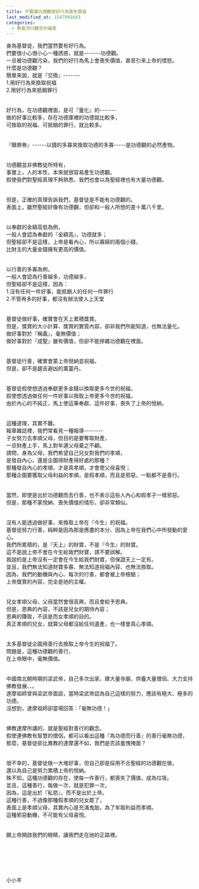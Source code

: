 ```yaml
---
title: 不要讓功德觀使好行為喪失價值
last_modified_at: 1547991683
categories:
  - 教會流行觀念的偏差
---
```


身為基督徒，我們當然要有好行為。<br>們要很小心很小心一種誘惑，就是-------功德觀。<br>一旦被功德觀污染，我們的好行為馬上會喪失價值，甚至引來上帝的憤怒。<br><!--more-->什麼是功德觀？<br>簡單來說，就是『交換』-------<br>1.用好行為來換取祝福<br>2.用好行為來抵銷罪行<br><br><br>好行為，在功德觀裡面，是可『量化』的-------<br>做的好事比較多，存在功德庫裡的功德就比較多，<br>可換取的祝福、可抵銷的罪行，就比較多。<br><br><br>『贖罪券』------以錢的多寡來換取功德的多寡-----是功德觀的必然產物。<br><br><br>功德觀並非佛教徒所特有，<br>事實上，人的本性，本來就很容易產生功德觀。<br>假使我們對聖經真理不夠熟悉，我們也會以為聖經裡也有大量功德觀。<br><br><br>但是，正確的真理告訴我們，基督徒是不能有功德觀的。<br>表面上，雖然聖經好像有功德觀，但卻和一般人所想的差十萬八千里。<br><br><br>以奉獻的金額高低為例，<br>一般人會認為奉獻的『金額高』，功德就多；<br>但聖經卻不是這樣，上帝是看內心，所以寡婦的兩個小錢，<br>比財主的大量金錢擁有更高的價值。<br><br><br>以行善的多寡為例，<br>一般人會認為行善越多，功德越多，<br>但聖經卻不是這樣，因為：<br>1.沒有任何一件好事，能抵銷人的任何一件罪行<br>2.不管再多的好事，都沒有辦法使人上天堂<br><br><br>基督徒做好事，確實會在天上累積獎賞。<br>但是，獎賞的大小計算、獎賞的實質內容，卻非我們所能知道，也無法量化。<br>做好事對於『稱義』，毫無價值；<br>做好事對於『成聖』雖有價值，但卻不能摻雜功德觀在裡面。<br><br><br>基督徒行善，確實會蒙上帝悅納並祝福，<br>但是，卻不是趨吉避凶的萬靈丹。<br><br><br>基督徒假使想透過奉獻更多金錢以換取更多今世的祝福，<br>假使想透過做任何一件好事以換取上帝更多今世的祝福，<br>由於內心的不純正，馬上使這筆奉獻、這件好事，喪失了上帝的悅納。<br><br><br>這種道理，其實不難。<br>報章雜誌裡，我們常看見一種報導--------<br>子女努力去孝順父母，但目的是要奪取財產，<br>一旦財產上手，馬上對年邁父母棄之不顧。<br>請問，身為父母，我們希望自己兒女對我們的孝順，<br>是發自內心，還是企圖得財產得好處的那種？<br>那種發自內心的孝順，才是真孝順，才會使父母喜悅；<br>那種企圖要獲取父母利益的孝順，是假孝順，而且是邪惡，一點都不是善行。<br><br><br>當然，即使是出於功德觀而去行善，也不表示這些人內心和假孝子一樣邪惡。<br>但是，那種不蒙悅納、喪失價值的情形，卻非常類似。<br><br><br>沒有人能透過做好事，來換取上帝在『今生』的祝福。<br>基督徒努力行善，純粹是因為那是應盡的本分、因為上帝在我們心中所發動的愛心。<br>我們所累積的，是『天上』的財寶，不是『今生』的財寶。<br>這不是說上帝不會在今生給我們財寶，請不要誤解。<br>我說的是上帝沒有一定會在今生給我們財寶，但保證天上一定有。<br>並且，我們無法知道財寶多寡、無法知道祝福內容、也無法換取。<br>因為，我們的動機與內心、每次的行善，都會被上帝檢驗；<br>上帝獎賞的內容，完全是祂的主權。<br><br><br>兒女孝順父母，父母當然會很高興，而且會給予恩典。<br>但是，恩典的內容，不該是兒女的期待內容；<br>恩典的賺取，不該是而女孝順的目的。<br>真正孝順的兒女，就算父母都沒給任何遺產，也一樣會真心孝順。<br><br><br>太多基督徒企圖用善行去換取上帝今生的祝福了。<br>問題是，這種功德觀的善行，<br>在上帝眼中，毫無價值。<br><br><br>中國南北朝時期的梁武帝，自己多次出家、建大量寺廟、供養大量僧侶、大力支持佛教發展、、。<br>達摩祖師曾與梁武帝面談，當時梁武帝認為自己這樣的努力，應該有極大、極多的功德。<br>沒想到，達摩祖師卻當場回答：「毫無功德！」<br><br><br>佛教達摩所講的，就是聖經對善行的觀念。<br>假使連佛教有智慧的僧侶，都可以看出這種『為功德而行善』的善行毫無功德，<br>那麼，基督徒卻比異教的達摩還不如，我們是否該羞愧掩面？<br><br><br>很不幸的，基督徒做一大堆好事，但自己卻是採用不合聖經的功德觀在做，<br>還以為自己是努力累積上帝的悅納。<br>殊不知，這種功德觀的存在，使每一件善行，都喪失了價值，成為垃圾。<br>並且，這種善行，每做一次，就是犯罪一次，<br>因為，這是出於『私慾』，而不是出於上帝。<br>這種行善，不過像那種假孝順的兒女罷了，<br>表面上是孝順父母，其實內心是充滿鬼胎，為了牟取利益而孝順。<br>這種邪惡動機，不可能有父母喜悅。<br><br><br>願上帝開啟我們的眼睛，讓我們走在祂的正路裡。<br><br><br><br><br><br><br>小小羊<br><br><br><br><br><br>
